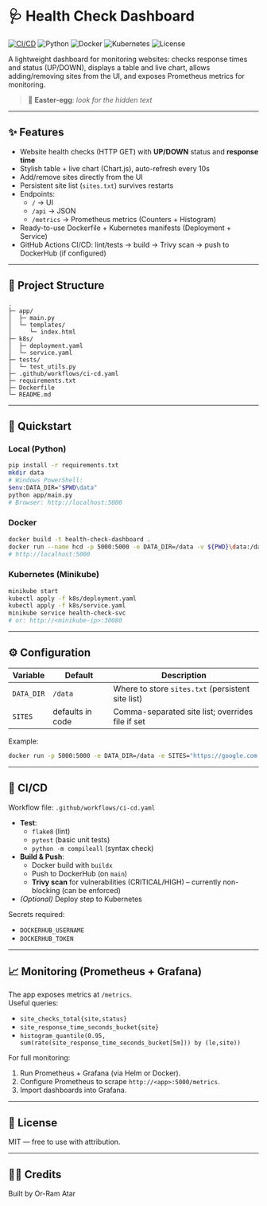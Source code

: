 # 🩺 Health Check Dashboard

[![CI/CD](https://github.com/The4ing/health-check-dashboard/actions/workflows/ci-cd.yml/badge.svg)](https://github.com/The4ing/health-check-dashboard/actions/workflows/ci-cd.yml)
![Python](https://img.shields.io/badge/Python-3.10+-blue)
![Docker](https://img.shields.io/badge/Container-Docker-informational)
![Kubernetes](https://img.shields.io/badge/Orchestration-Kubernetes-326ce5)
![License](https://img.shields.io/badge/License-MIT-green)

A lightweight dashboard for monitoring websites: checks response times and status (UP/DOWN), displays a table and live chart, allows adding/removing sites from the UI, and exposes Prometheus metrics for monitoring.

> 🐣 **Easter-egg**: _look for the hidden text_

---

## ✨ Features
- Website health checks (HTTP GET) with **UP/DOWN** status and **response time**
- Stylish table + live chart (Chart.js), auto-refresh every 10s
- Add/remove sites directly from the UI
- Persistent site list (`sites.txt`) survives restarts
- Endpoints:
  - `/` → UI
  - `/api` → JSON
  - `/metrics` → Prometheus metrics (Counters + Histogram)
- Ready-to-use Dockerfile + Kubernetes manifests (Deployment + Service)
- GitHub Actions CI/CD: lint/tests → build → Trivy scan → push to DockerHub (if configured)

---

## 🧭 Project Structure

```
.
├─ app/
│  ├─ main.py
│  └─ templates/
│     └─ index.html
├─ k8s/
│  ├─ deployment.yaml
│  └─ service.yaml
├─ tests/
│  └─ test_utils.py
├─ .github/workflows/ci-cd.yaml
├─ requirements.txt
├─ Dockerfile
└─ README.md
```

---

## 🚀 Quickstart

### Local (Python)
```bash
pip install -r requirements.txt
mkdir data
# Windows PowerShell:
$env:DATA_DIR="$PWD\data"
python app/main.py
# Browser: http://localhost:5000
```

### Docker
```bash
docker build -t health-check-dashboard .
docker run --name hcd -p 5000:5000 -e DATA_DIR=/data -v ${PWD}\data:/data health-check-dashboard
# http://localhost:5000
```

### Kubernetes (Minikube)
```bash
minikube start
kubectl apply -f k8s/deployment.yaml
kubectl apply -f k8s/service.yaml
minikube service health-check-svc
# or: http://<minikube-ip>:30080
```

---

## ⚙️ Configuration

| Variable   | Default   | Description |
|------------|-----------|-------------|
| `DATA_DIR` | `/data`   | Where to store `sites.txt` (persistent site list) |
| `SITES`    | defaults in code | Comma-separated site list; overrides file if set |

Example:
```bash
docker run -p 5000:5000 -e DATA_DIR=/data -e SITES="https://google.com,https://github.com" health-check-dashboard
```

---

## 🧪 CI/CD

Workflow file: `.github/workflows/ci-cd.yaml`

- **Test**:
  - `flake8` (lint)
  - `pytest` (basic unit tests)
  - `python -m compileall` (syntax check)
- **Build & Push**:
  - Docker build with `buildx`
  - Push to DockerHub (on `main`)
  - **Trivy scan** for vulnerabilities (CRITICAL/HIGH) – currently non-blocking (can be enforced)
- *(Optional)* Deploy step to Kubernetes

Secrets required:
- `DOCKERHUB_USERNAME`
- `DOCKERHUB_TOKEN`

---

## 📈 Monitoring (Prometheus + Grafana)

The app exposes metrics at `/metrics`.  
Useful queries:
- `site_checks_total{site,status}`
- `site_response_time_seconds_bucket{site}`
- `histogram_quantile(0.95, sum(rate(site_response_time_seconds_bucket[5m])) by (le,site))`

For full monitoring:
1. Run Prometheus + Grafana (via Helm or Docker).
2. Configure Prometheus to scrape `http://<app>:5000/metrics`.
3. Import dashboards into Grafana.

---

## 📝 License
MIT — free to use with attribution.

---

## 🙋‍♂️ Credits
Built by Or-Ram Atar
